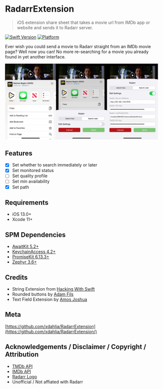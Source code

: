 # RadarrExtension
> iOS extension share sheet that takes a movie url from IMDb app or website and sends it to Radarr server.

[![Swift Version][swift-image]][swift-url] [![Platform](https://img.shields.io/cocoapods/p/LFAlertController.svg?style=flat)](http://cocoapods.org/pods/LFAlertController)
<!--
[![Build Status][travis-image]][travis-url]
[![License][license-image]][license-url]
[![CocoaPods Compatible](https://img.shields.io/cocoapods/v/EZSwiftExtensions.svg)](https://img.shields.io/cocoapods/v/LFAlertController.svg)  
-->

<!--
[![PRs Welcome](https://img.shields.io/badge/PRs-welcome-brightgreen.svg?style=flat-square)](http://makeapullrequest.com)
-->

Ever wish you could send a movie to Radarr straight from an IMDb movie page? Well now you can! No more re-searching for a movie you already found in yet another interface.

![](header.png)

## Features

- [x] Set whether to search immediately or later
- [x] Set monitored status
- [ ] Set quality profile
- [ ] Set min availability
- [x] Set path

## Requirements

- iOS 13.0+
- Xcode 11+

## SPM Dependencies

- [AwaitKit 5.2+](https://github.com/yannickl/AwaitKit)
- [KeychainAccess 4.2+](https://github.com/kishikawakatsumi/KeychainAccess)
- [PromiseKit 6.13.3+](https://github.com/mxcl/PromiseKit)
- [Zephyr 3.6+](https://github.com/ArtSabintsev/Zephyr)

## Credits

- String Extension from [Hacking With Swift](https://www.hackingwithswift.com/example-code/strings/how-to-convert-a-string-to-a-safe-format-for-url-slugs-and-filenames)
- Rounded buttons by [Adam Fils](https://medium.com/@filswino/easiest-implementation-of-rounded-buttons-in-xcode-6627efe39f84)
- Text Field Extension by [Amos Joshua](https://stackoverflow.com/questions/1347779/how-to-navigate-through-textfields-next-done-buttons)

<!--
## Installation

#### CocoaPods
You can use [CocoaPods](http://cocoapods.org/) to install `YourLibrary` by adding it to your `Podfile`:

```ruby
platform :ios, '8.0'
use_frameworks!
pod 'YourLibrary'
```

To get the full benefits import `YourLibrary` wherever you import UIKit

``` swift
import UIKit
import YourLibrary
```

#### Manually
1. Download and drop ```YourLibrary.swift``` in your project.  
2. Congratulations!  

## Usage example

```swift
import EZSwiftExtensions
ez.detectScreenShot { () -> () in
    print("User took a screen shot")
}
```

## Contribute

We would love you for the contribution to **YourLibraryName**, check the ``LICENSE`` file for more info.
-->


## Meta

<!--
Your Name – [@YourTwitter](https://twitter.com/dbader_org) – YourEmail@example.com

Distributed under the XYZ license. See ``LICENSE`` for more information.
-->

[https://github.com/xdahlia/RadarrExtension](https://github.com/xdahlia/RadarrExtension/)

## Acknowledgements / Disclaimer / Copyright / Attribution
- [TMDb API](https://developers.themoviedb.org/3)
- [IMDb API](https://developer.imdb.com)
- [Radarr Logo](https://github.com/Radarr/Radarr)
- Unofficial / Not affiated with Radarr

[swift-image]:https://img.shields.io/badge/swift-5.1-yellow.svg
[swift-url]: https://swift.org/
[license-image]: https://img.shields.io/badge/License-MIT-yellow.svg
[license-url]: LICENSE
[travis-image]: https://img.shields.io/travis/dbader/node-datadog-metrics/master.svg?style=flat-square
[travis-url]: https://travis-ci.org/dbader/node-datadog-metrics
[codebeat-image]: https://codebeat.co/badges/c19b47ea-2f9d-45df-8458-b2d952fe9dad
[codebeat-url]: https://codebeat.co/projects/github-com-vsouza-awesomeios-com
